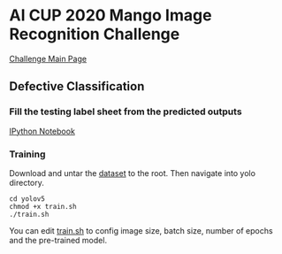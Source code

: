 # AI CUP 2020 Mango Image Recognition Challenge
[Challenge Main Page](https://aidea-web.tw/aicup_mango)
## Defective Classification
### Fill the testing label sheet from the predicted outputs
[IPython Notebook](https://github.com/ernestchu/ai-cup-2020-mango-defective/blob/main/fill.ipynb)
### Training
Download and untar the [dataset](https://drive.google.com/file/d/1kI7-eQBWs6F4_7ppuPIBi2SmZj2NR_XI/view?usp=sharing) to the root. Then navigate into yolo directory.
```shell
cd yolov5
chmod +x train.sh
./train.sh
```
You can edit [train.sh](https://github.com/ernestchu/ai-cup-2020-mango-defective/blob/main/yolov5/train.sh) to config image size, batch size, number of epochs and the pre-trained model.
